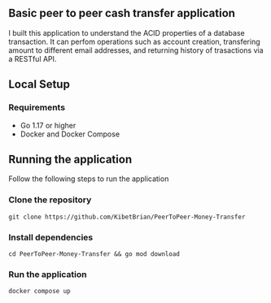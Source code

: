 ## Basic peer to peer cash transfer application
I built this application to understand the ACID properties of a database transaction. It can perfom operations such as account creation, transfering amount to different email addresses, and returning history of trasactions via a RESTful API.

## Local Setup

### Requirements
- Go 1.17 or higher
- Docker and Docker Compose

## Running the application
Follow the following steps to run the application

### Clone the repository
```
git clone https://github.com/KibetBrian/PeerToPeer-Money-Transfer

```

### Install dependencies

```
cd PeerToPeer-Money-Transfer && go mod download

```

### Run the application

```
docker compose up

```
